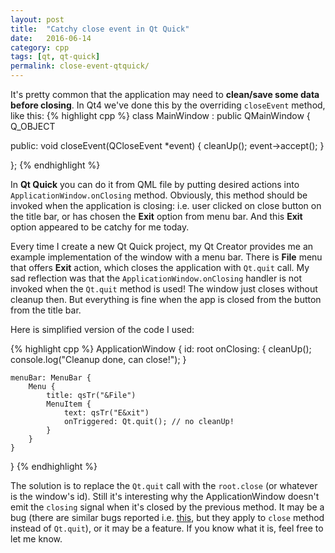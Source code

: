 ```yaml
---
layout: post
title:  "Catchy close event in Qt Quick"
date:   2016-06-14
category: cpp
tags: [qt, qt-quick]
permalink: close-event-qtquick/
---
```


It's pretty common that the application may need to **clean/save some data before closing**. In Qt4 we've done this by the overriding `closeEvent` method, like this:
{% highlight cpp %}
class MainWindow : public QMainWindow
{
    Q_OBJECT

public:
    void closeEvent(QCloseEvent *event)
    {
        cleanUp();
        event->accept();
    }

};
{% endhighlight %}

In **Qt Quick** you can do it from QML file by putting desired actions into `ApplicationWindow.onClosing` method. Obviously, this method should be invoked when the application is closing: i.e. user clicked on close button on the title bar, or has chosen the **Exit** option from menu bar. And this **Exit** option appeared to be catchy for me today.

Every time I create a new Qt Quick project, my Qt Creator provides me an example implementation of the window with a menu bar. There is **File** menu that offers **Exit** action, which closes the application with `Qt.quit` call. My sad reflection was that the `ApplicationWindow.onClosing` handler is not invoked when the `Qt.quit` method is used! The window just closes without cleanup then. But everything is fine when the app is closed from the button from the title bar.

Here is simplified version of the code I used:

{% highlight cpp %}
ApplicationWindow {
    id: root
    onClosing: {
        cleanUp();
        console.log("Cleanup done, can close!");
    }

    menuBar: MenuBar {
        Menu {
            title: qsTr("&File")
            MenuItem {
                text: qsTr("E&xit")
                onTriggered: Qt.quit(); // no cleanUp!
            }
        }
    }
}
{% endhighlight %}

The solution is to replace the `Qt.quit` call with the `root.close` (or whatever is the window's id). Still it's interesting why the ApplicationWindow doesn't emit the `closing` signal when it's closed by the previous method. It may be a bug (there are similar bugs reported i.e. [this](https://bugreports.qt.io/browse/QTBUG-35390), but they apply to `close` method instead of `Qt.quit`), or it may be a feature. If you know what it is, feel free to let me know.

